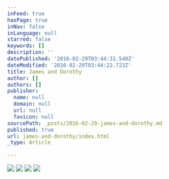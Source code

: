```yaml
---
inFeed: true
hasPage: true
inNav: false
inLanguage: null
starred: false
keywords: []
description: ''
datePublished: '2016-02-29T03:44:31.540Z'
dateModified: '2016-02-29T03:44:22.723Z'
title: James and Dorothy
author: []
authors: []
publisher:
  name: null
  domain: null
  url: null
  favicon: null
sourcePath: _posts/2016-02-29-james-and-dorothy.md
published: true
url: james-and-dorothy/index.html
_type: Article

---
```

![](https://the-grid-user-content.s3-us-west-2.amazonaws.com/0ad314e8-4186-48ab-bcf7-a46ee7736691.jpg)
![](https://s3-us-west-2.amazonaws.com/the-grid-img/p/cbe8ebc22891b718f978f7639c73d112ca4ffc2d.jpg)
![](https://the-grid-user-content.s3-us-west-2.amazonaws.com/6eba5c45-f123-4bfc-ad56-cc052e9a351e.jpg)
![](https://the-grid-user-content.s3-us-west-2.amazonaws.com/70532039-71e3-4750-8138-fe1bd349d24c.jpg)